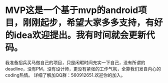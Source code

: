 # MVP这是一个基于mvp的android项目，刚刚起步，希望大家多多支持，有好的idea欢迎提出。我有时间就会更新代码。

我准备招兵买马做自己的项目，只是闲暇时间充实一下自己，没有所谓的deadline，没有PM，没有设计师，更没有紧张的工作气氛，全靠我们发自内心的coding热情。
详细了解加QQ群：560912651.欢迎你的加入。
